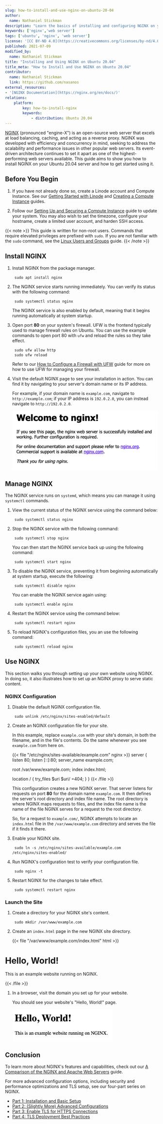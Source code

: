 ```yaml
---
slug: how-to-install-and-use-nginx-on-ubuntu-20-04
author:
  name: Nathaniel Stickman
description: "Learn the basics of installing and configuring NGINX on your Ubuntu 20.04 server in this quick guide."
keywords: ['nginx','web server']
tags: ['ubuntu', 'nginx', 'web server']
license: '[CC BY-ND 4.0](https://creativecommons.org/licenses/by-nd/4.0)'
published: 2021-07-09
modified_by:
  name: Nathaniel Stickman
title: "Installing and Using NGINX on Ubuntu 20.04"
title_meta: "How to Install and Use NGINX on Ubuntu 20.04"
contributor:
  name: Nathaniel Stickman
  link: https://github.com/nasanos
external_resources:
- '[NGINX Documentation](https://nginx.org/en/docs/)'
relations:
    platform:
        key: how-to-install-nginx
        keywords:
            - distribution: Ubuntu 20.04
---
```


[NGINX](https://nginx.org/) (pronounced "engine-X") is an open-source web server that excels at load balancing, caching, and acting as a reverse proxy. NGINX was developed with efficiency and concurrency in mind, seeking to address the scalability and performance issues in other popular web servers. Its event-driven architecture continues to set it apart as one of the highest-performing web servers available. This guide aims to show you how to install NGINX on your Ubuntu 20.04 server and how to get started using it.

## Before You Begin

1.  If you have not already done so, create a Linode account and Compute Instance. See our [Getting Started with Linode](/docs/guides/getting-started/) and [Creating a Compute Instance](/docs/guides/creating-a-compute-instance/) guides.

1.  Follow our [Setting Up and Securing a Compute Instance](/docs/guides/set-up-and-secure/) guide to update your system. You may also wish to set the timezone, configure your hostname, create a limited user account, and harden SSH access.

{{< note >}}
This guide is written for non-root users. Commands that require elevated privileges are prefixed with `sudo`. If you are not familiar with the `sudo` command, see the [Linux Users and Groups](/docs/guides/linux-users-and-groups/) guide.
{{< /note >}}

## Install NGINX

1. Install NGINX from the package manager.

        sudo apt install nginx

1. The NGINX service starts running immediately. You can verify its status with the following command:

        sudo systemctl status nginx

    The NGINX service is also enabled by default, meaning that it begins running automatically at system startup.

1. Open port **80** on your system's firewall. UFW is the frontend typically used to manage firewall rules on Ubuntu. You can use the example commands to open port 80 with `ufw` and reload the rules so they take effect.

        sudo ufw allow http
        sudo ufw reload

    Refer to our [How to Configure a Firewall with UFW](/docs/guides/configure-firewall-with-ufw/) guide for more on how to use UFW for managing your firewall.

1. Visit the default NGINX page to see your installation in action. You can find it by navigating to your server's domain name or its IP address.

    For example, if your domain name is `example.com`, navigate to `http://example.com`; if your IP address is `192.0.2.0`, you can instead navigate to  `http://192.0.2.0`.

    ![Default NGINX page.](nginx-default-page.png)

## Manage NGINX

The NGINX service runs on `systemd`, which means you can manage it using `systemctl` commands.

1. View the current status of the NGINX service using the command below:

        sudo systemctl status nginx

1. Stop the NGINX service with the following command:

        sudo systemctl stop nginx

    You can then start the NGINX service back up using the following command:

        sudo systemctl start nginx

1. To disable the NGINX service, preventing it from beginning automatically at system startup, execute the following:

        sudo systemctl disable nginx

    You can enable the NGINX service again using:

        sudo systemctl enable nginx

1. Restart the NGINX service using the command below:

        sudo systemctl restart nginx

1. To reload NGINX's configuration files, you an use the following command:

        sudo systemctl reload nginx

## Use NGINX

This section walks you through setting up your own website using NGINX. In doing so, it also illustrates how to set up an NGINX proxy to serve static content.

### NGINX Configuration

1. Disable the default NGINX configuration file.

        sudo unlink /etc/nginx/sites-enabled/default

1. Create an NGINX configuration file for your site.

    In this example, replace `example.com` with your site's domain, in both the filename, and in the file's contents. Do the same whenever you see `example.com` from here on.

    {{< file "/etc/nginx/sites-available/example.com" nginx >}}
server {
    listen 80;
    listen [::]:80;
    server_name  example.com;

    root /var/www/example.com;
    index index.html;

    location / {
        try_files $uri $uri/ =404;
    }
}
    {{< /file >}}

    This configuration creates a new NGINX server. That server listens for requests on port **80** for the domain name `example.com`. It then defines the server's root directory and index file name. The root directory is where NGINX maps requests to files, and the index file name is the name of the file NGINX serves for a request to the root directory.

    So, for a request to `example.com/`, NGINX attempts to locate an `index.html` file in the `/var/www/example.com` directory and serves the file if it finds it there.

1. Enable your NGINX site.

        sudo ln -s /etc/nginx/sites-available/example.com /etc/nginx/sites-enabled/

1. Run NGINX's configuration test to verify your configuration file.

        sudo nginx -t

1. Restart NGINX for the changes to take effect.

        sudo systemctl restart nginx

### Launch the Site

1. Create a directory for your NGINX site's content.

        sudo mkdir /var/www/example.com

1. Create an `index.html` page in the new NGINX site directory.

    {{< file "/var/www/example.com/index.html" html >}}
<!doctype html>
<html>
<body>
    <h1>Hello, World!</h1>
    <p>This is an example website running on NGINX.</p>
</body>
</html>
    {{< /file >}}

1. In a browser, visit the domain you set up for your website.

    You should see your website's "Hello, World!" page.

    ![Example web page hosted on NGINX.](nginx-example-page.png)

## Conclusion

To learn more about NGINX's features and capabilities, check out our [A Comparison of the NGINX and Apache Web Servers](/docs/guides/comparing-nginx-and-apache-web-servers/) guide.

For more advanced configuration options, including security and performance optimizations and TLS setup, see our four-part series on NGINX.

- [Part 1: Installation and Basic Setup](/docs/guides/getting-started-with-nginx-part-1-installation-and-basic-setup/)
- [Part 2: (Slightly More) Advanced Configurations](/docs/web-servers/nginx/slightly-more-advanced-configurations-for-nginx/)
- [Part 3: Enable TLS for HTTPS Connections](/docs/guides/getting-started-with-nginx-part-3-enable-tls-for-https/)
- [Part 4: TLS Deployment Best Practices](/docs/guides/getting-started-with-nginx-part-4-tls-deployment-best-practices/)
